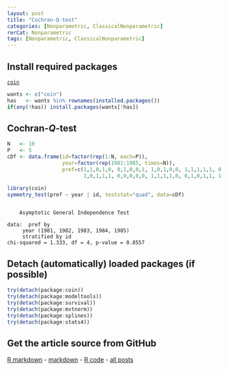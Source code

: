 ```yaml
---
layout: post
title: "Cochran-Q-test"
categories: [Nonparametric, ClassicalNonparametric]
rerCat: Nonparametric
tags: [Nonparametric, ClassicalNonparametric]
---
```





Install required packages
-------------------------

[`coin`](http://cran.r-project.org/package=coin)


```r
wants <- c("coin")
has   <- wants %in% rownames(installed.packages())
if(any(!has)) install.packages(wants[!has])
```


Cochran-$Q$-test
-------------------------


```r
N   <- 10
P   <- 5
cDf <- data.frame(id=factor(rep(1:N, each=P)),
                  year=factor(rep(1981:1985, times=N)),
                  pref=c(1,1,0,1,0, 0,1,0,0,1, 1,0,1,0,0, 1,1,1,1,1, 0,1,0,0,0,
                         1,0,1,1,1, 0,0,0,0,0, 1,1,1,1,0, 0,1,0,1,1, 1,0,1,0,0))
```



```r
library(coin)
symmetry_test(pref ~ year | id, teststat="quad", data=cDf)
```

```

	Asymptotic General Independence Test

data:  pref by
	 year (1981, 1982, 1983, 1984, 1985) 
	 stratified by id 
chi-squared = 1.333, df = 4, p-value = 0.8557
```


Detach (automatically) loaded packages (if possible)
-------------------------


```r
try(detach(package:coin))
try(detach(package:modeltools))
try(detach(package:survival))
try(detach(package:mvtnorm))
try(detach(package:splines))
try(detach(package:stats4))
```


Get the article source from GitHub
----------------------------------------------

[R markdown](https://github.com/dwoll/RExRepos/raw/master/Rmd/npCochran.Rmd) - [markdown](https://github.com/dwoll/RExRepos/raw/master/md/npCochran.md) - [R code](https://github.com/dwoll/RExRepos/raw/master/R/npCochran.R) - [all posts](https://github.com/dwoll/RExRepos/)
